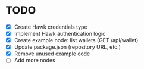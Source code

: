 # TODO

- [x] Create Hawk credentials type
- [x] Implement Hawk authentication logic
- [x] Create example node: list wallets (GET /api/wallet)
- [x] Update package.json (repository URL, etc.)
- [x] Remove unused example code
- [ ] Add more nodes